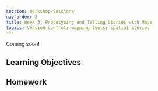 ```yaml
---
section: Workshop Sessions
nav_order: 3
title: Week 3. Prototyping and Telling Stories with Maps
topics: Version control; mapping tools; spatial stories
---
```


Coming soon!

## Learning Objectives

## Homework